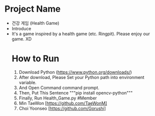 # Project Name
- 건강 게임 (Health Game)
- Introduce
- It's a game inspired by a health game (etc. Ringpit).
  Please enjoy our game. XD
  # How to Run
  1. Download Python (https://www.python.org/downloads/)
  2. After download, Please Set your Python path into environment variable.
  3. And Open Command command prompt.
  4. Then, Put This Sentence """pip install opencv-python"""
  5. Finally, Run Health_Game.py
  #Member
  1. Min TaeWon [https://github.com/TaeWonM]
  2. Choi Yoonseo [https://github.com/Gorushi]
